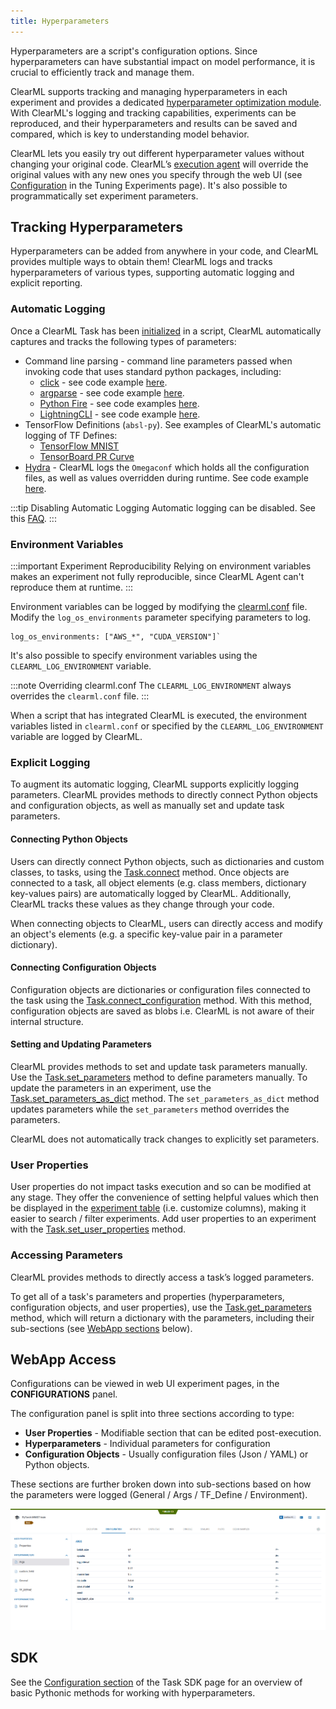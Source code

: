 ```yaml
---
title: Hyperparameters
---
```


Hyperparameters are a script's configuration options. Since hyperparameters can have substantial impact on
model performance, it is crucial to efficiently track and manage them.

ClearML supports tracking and managing hyperparameters in each experiment and provides a dedicated [hyperparameter 
optimization module](hpo.md). With ClearML's logging and tracking capabilities, experiments can be reproduced, and their 
hyperparameters and results can be saved and compared, which is key to understanding model behavior.

ClearML lets you easily try out different hyperparameter values without changing your original code. ClearML’s [execution
agent](../clearml_agent.md) will override the original values with any new ones you specify through the web UI (see 
[Configuration](../webapp/webapp_exp_tuning.md#configuration) in the Tuning Experiments page). It's also possible to 
programmatically set experiment parameters.

## Tracking Hyperparameters 
Hyperparameters can be added from anywhere in your code, and ClearML provides multiple ways to obtain them! ClearML logs 
and tracks hyperparameters of various types, supporting automatic logging and explicit reporting. 

### Automatic Logging
Once a ClearML Task has been [initialized](../references/sdk/task.md#taskinit) in a script, ClearML automatically captures and tracks 
the following types of parameters:
* Command line parsing - command line parameters passed when invoking code that uses standard python packages, including:
  * [click](https://click.palletsprojects.com) - see code example [here](https://github.com/allegroai/clearml/blob/master/examples/frameworks/click/click_multi_cmd.py).
  * [argparse](https://docs.python.org/3/library/argparse.html) - see code example [here](../guides/frameworks/pytorch/pytorch_tensorboardx.md).
  * [Python Fire](https://github.com/google/python-fire)  - see code examples [here](https://github.com/allegroai/clearml/tree/master/examples/frameworks/fire).
  * [LightningCLI](https://pytorch-lightning.readthedocs.io/en/stable/common/lightning_cli.html) - see code example [here](https://github.com/allegroai/clearml/blob/master/examples/frameworks/jsonargparse/pytorch_lightning_cli.py).
* TensorFlow Definitions (`absl-py`). See examples of ClearML's automatic logging of TF Defines:
    * [TensorFlow MNIST](../guides/frameworks/tensorflow/tensorflow_mnist.md)
    * [TensorBoard PR Curve](../guides/frameworks/tensorflow/tensorboard_pr_curve.md)
* [Hydra](https://github.com/facebookresearch/hydra) - ClearML logs the `Omegaconf` which holds all the configuration files, 
  as well as values overridden during runtime. See code example [here](https://github.com/allegroai/clearml/blob/master/examples/frameworks/hydra/hydra_example.py).
    
:::tip Disabling Automatic Logging
Automatic logging can be disabled. See this [FAQ](../faq.md#controlling_logging).
:::

### Environment Variables

:::important Experiment Reproducibility
Relying on environment variables makes an experiment not fully reproducible, since ClearML Agent can't reproduce them at 
runtime.
:::

Environment variables can be logged by modifying the [clearml.conf](../configs/clearml_conf.md) file. Modify the `log_os_environments` 
parameter specifying parameters to log.

```editorconfig
log_os_environments: ["AWS_*", "CUDA_VERSION"]`
```

It's also possible to specify environment variables using the `CLEARML_LOG_ENVIRONMENT` variable.

:::note Overriding clearml.conf
The `CLEARML_LOG_ENVIRONMENT` always overrides the `clearml.conf` file. 
:::

When a script that has integrated ClearML is executed, the environment variables listed in `clearml.conf` or specified by 
the `CLEARML_LOG_ENVIRONMENT` variable are logged by ClearML.

### Explicit Logging 

To augment its automatic logging, ClearML supports explicitly logging parameters. ClearML provides methods to directly 
connect Python objects and configuration objects, as well as manually set and update task parameters.  

#### Connecting Python Objects 
Users can directly connect Python objects, such as dictionaries and custom classes, to tasks, using the 
[Task.connect](../references/sdk/task.md#connect) method. Once objects are connected to a task, all object elements 
(e.g. class members, dictionary key-values pairs) are automatically logged by ClearML. Additionally, ClearML tracks these 
values as they change through your code.

When connecting objects to ClearML, users can directly access and modify an object's elements (e.g. a specific key-value 
pair in a parameter dictionary).

#### Connecting Configuration Objects
Configuration objects are dictionaries or configuration files connected to the task using the 
[Task.connect_configuration](../references/sdk/task.md#connect_configuration) method. With this method, configuration 
objects are saved as blobs i.e. ClearML is not aware of their internal structure.

#### Setting and Updating Parameters
ClearML provides methods to set and update task parameters manually. Use the [Task.set_parameters](../references/sdk/task.md#set_parameters) 
method to define parameters manually. To update the parameters in an experiment, use the [Task.set_parameters_as_dict](../references/sdk/task.md#set_parameters_as_dict) 
method. The `set_parameters_as_dict` method updates parameters while the `set_parameters` method overrides the parameters.

ClearML does not automatically track changes to explicitly set parameters.

### User Properties
User properties do not impact tasks execution and so can be modified at any stage. They offer the convenience of setting 
helpful values which then be displayed in the [experiment table](../webapp/webapp_exp_table.md) (i.e. customize columns), 
making it easier to search / filter experiments. Add user properties to an experiment with the 
[Task.set_user_properties](../references/sdk/task.md#set_user_properties) method.

### Accessing Parameters

ClearML provides methods to directly access a task’s logged parameters.

To get all of a task's parameters and properties (hyperparameters, configuration objects, and user properties), use the 
[Task.get_parameters](../references/sdk/task.md#get_parameters) method, which will return a dictionary with the parameters, 
including their sub-sections (see [WebApp sections](#webapp-access) below). 

## WebApp Access

Configurations can be viewed in web UI experiment pages, in the **CONFIGURATIONS** panel. 

The configuration panel is split into three sections according to type:
- **User Properties** - Modifiable section that can be edited post-execution.
- **Hyperparameters** - Individual parameters for configuration
- **Configuration Objects** - Usually configuration files (Json / YAML) or Python objects. 
  
These sections are further broken down into sub-sections based on how the parameters were logged (General / Args / TF_Define / Environment).

![Task hyperparameters sections](../img/hyperparameters_sections.png)

## SDK

See the [Configuration section](../clearml_sdk/task_sdk.md#configuration) of the Task SDK page for an overview of basic Pythonic 
methods for working with hyperparameters.